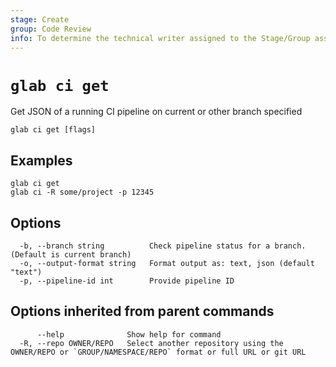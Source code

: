 ```yaml
---
stage: Create
group: Code Review
info: To determine the technical writer assigned to the Stage/Group associated with this page, see https://about.gitlab.com/handbook/product/ux/technical-writing/#assignments
---
```


<!--
This documentation is auto generated by a script.
Please do not edit this file directly, check cmd/gen-docs/docs.go.
-->

# `glab ci get`

Get JSON of a running CI pipeline on current or other branch specified

```plaintext
glab ci get [flags]
```

## Examples

```plaintext
glab ci get 
glab ci -R some/project -p 12345

```

## Options

```plaintext
  -b, --branch string          Check pipeline status for a branch. (Default is current branch)
  -o, --output-format string   Format output as: text, json (default "text")
  -p, --pipeline-id int        Provide pipeline ID
```

## Options inherited from parent commands

```plaintext
      --help              Show help for command
  -R, --repo OWNER/REPO   Select another repository using the OWNER/REPO or `GROUP/NAMESPACE/REPO` format or full URL or git URL
```
